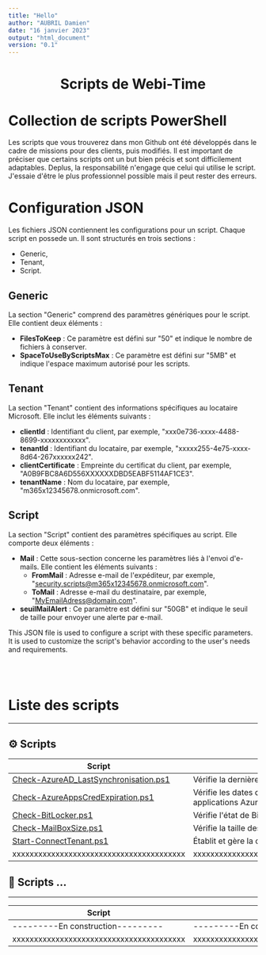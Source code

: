 ```yaml
---
title: "Hello"
author: "AUBRIL Damien"
date: "16 janvier 2023"
output: "html_document"
version: "0.1"
---
```


<h1 align="center">Scripts de Webi-Time</h1>

<h1>Collection de scripts PowerShell </h1>

<p align="left">Les scripts que vous trouverez dans mon Github ont été développés dans le cadre de missions pour des clients, puis modifiés. Il est important de préciser que certains scripts ont un but bien précis et sont difficilement adaptables. Deplus, la responsabilité n'engage que celui qui utilise le script. J'essaie d'être le plus professionnel possible mais il peut rester des erreurs.</p>




# Configuration JSON

Les fichiers JSON contiennent les configurations pour un script. Chaque script en possede un. Il sont structurés en trois sections : 
- Generic,
- Tenant,
- Script.

## Generic

La section "Generic" comprend des paramètres génériques pour le script. Elle contient deux éléments :
- **FilesToKeep** : Ce paramètre est défini sur "50" et indique le nombre de fichiers à conserver.
- **SpaceToUseByScriptsMax** : Ce paramètre est défini sur "5MB" et indique l'espace maximum autorisé pour les scripts.

## Tenant

La section "Tenant" contient des informations spécifiques au locataire Microsoft. Elle inclut les éléments suivants :
- **clientId** : Identifiant du client, par exemple, "xxx0e736-xxxx-4488-8699-xxxxxxxxxxxx".
- **tenantId** : Identifiant du locataire, par exemple, "xxxxx255-4e75-xxxx-8d64-267xxxxxx242".
- **clientCertificate** : Empreinte du certificat du client, par exemple, "A0B9FBC8A6D556XXXXXXDBD5EABF5114AF1CE3".
- **tenantName** : Nom du locataire, par exemple, "m365x12345678.onmicrosoft.com".

## Script

La section "Script" contient des paramètres spécifiques au script. Elle comporte deux éléments :
- **Mail** : Cette sous-section concerne les paramètres liés à l'envoi d'e-mails. Elle contient les éléments suivants :
  - **FromMail** : Adresse e-mail de l'expéditeur, par exemple, "security.scripts@m365x12345678.onmicrosoft.com".
  - **ToMail** : Adresse e-mail du destinataire, par exemple, "MyEmailAdress@domain.com".
- **seuilMailAlert** : Ce paramètre est défini sur "50GB" et indique le seuil de taille pour envoyer une alerte par e-mail.

This JSON file is used to configure a script with these specific parameters. It is used to customize the script's behavior according to the user's needs and requirements.



<br><br>

# Liste des scripts
---
## ⚙️ Scripts 
| Script | Description 
| -- | -- | 
| [Check-AzureAD_LastSynchronisation.ps1](/Powershell/.Scripts/Check-AzureAD_LastSynchronisation/Check-AzureAD_LastSynchronisation.ps1)       | Vérifie la dernière synchronisation Azure AD [Read More](Check-AzureAD_LastSynchronisation.md) |
| [Check-AzureAppsCredExpiration.ps1](/Powershell/.Scripts/Check-AzureAppsCredExpiration/Check-AzureAppsCredExpiration.ps1)    | Vérifie les dates d'expiration des informations d'identification des applications Azure [Read More](Check-AzureAppsCredExpiration.md) |
| [Check-BitLocker.ps1](/Powershell/.Scripts/Check-BitLocker/Check-BitLocker.ps1)                                                                | Vérifie l'état de BitLocker sur les ordinateurs [Read More](Check-BitLocker.md) |
| [Check-MailBoxSize.ps1](/Powershell/.Scripts/Check-MailBoxSize/Check-MailBoxSize.ps1)                                                          | Vérifie la taille des boîtes aux lettres [Read More](Check-MailBoxSize.md) |
| [Start-ConnectTenant.ps1](/Powershell/.Scripts/Start-ConnectTenant/Start-ConnectTenant.ps1)                                                    | Établit et gère la connexion au locataire Microsoft [Read More](Start-ConnectTenant.md) | 
|xxxxxxxxxxxxxxxxxxxxxxxxxxxxxxxxxxxxxxxx|xxxxxxxxxxxxxxxxxxxxxxxxxxxxxxxxxxxxxxxxxxxxxxxxxxxxxxxxxxxxxxxxx|

## 📝 Scripts ...
-----------------------------

| Script | Description | 
| -- | -- | 
| ---------En construction--------- | ---------En construction--------- [Read More](README.md) |
|xxxxxxxxxxxxxxxxxxxxxxxxxxxxxxxxxxxxxxxx|xxxxxxxxxxxxxxxxxxxxxxxxxxxxxxxxxxxxxxxxxxxxxxxxxxxxxxxxxxxxxxxxx|